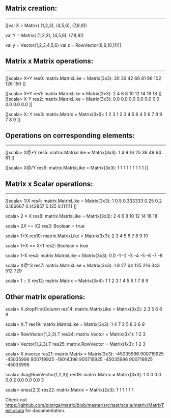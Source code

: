 ## Matrix creation:
----------------
[[val X = Matrix( (1,2,3),
                (4,5,6),
                (7,8,9))

val Y = Matrix( (1,2,3),
                (4,5,6),
                (7,8,9))

val y = Vector(1,2,3,4,5,6)
val z = RowVector(8,9,10,11)]]

## Matrix x Matrix operations:
---------------------------

[[scala> X*Y
res0: matrix.MatrixLike =
Matrix(3x3):
       30        36        42
       66        81        96
      102       126       150
  ]]

[[scala> X+Y
res1: matrix.MatrixLike =
Matrix(3x3):
        2         4         6
        8        10        12
       14        16        18
  ]]
[[scala> X-Y
res2: matrix.MatrixLike =
Matrix(3x3):
      0.0       0.0       0.0
      0.0       0.0       0.0
      0.0       0.0       0.0
  ]]

[[scala> X::Y
res3: matrix.Matrix =
Matrix(3x6):
        1         2         3         1         2         3
        4         5         6         4         5         6
        7         8         9         7         8         9
]]

## Operations on corresponding elements:
-------------------------------------

[[scala> X@*Y
res5: matrix.MatrixLike =
Matrix(3x3):
        1         4         9
       16        25        36
       49        64        81
]]

[[scala> X@/Y
res6: matrix.MatrixLike =
Matrix(3x3):
        1         1         1
        1         1         1
        1         1         1
]]

## Matrix x Scalar operations:
---------------------------

[[scala> 1/X
res4: matrix.MatrixLike =
Matrix(3x3):
        1       0.5  0.333333
     0.25       0.2  0.166667
 0.142857     0.125  0.111111
]]

scala> 2 * X
res8: matrix.MatrixLike =
Matrix(3x3):
        2         4         6
        8        10        12
       14        16        18

scala> 2*X == X*2
res3: Boolean = true

scala> 1+X
res10: matrix.MatrixLike =
Matrix(3x3):
        2         3         4
        5         6         7
        8         9        10


scala> 1+X == X+1
res2: Boolean = true

scala> 1-X
res4: matrix.MatrixLike =
Matrix(3x3):
      0.0        -1        -2
       -3        -4        -5
       -6        -7        -8

scala> X@^3
res7: matrix.MatrixLike =
Matrix(3x3):
        1         8        27
       64       125       216
      343       512       729

scala> 1 :: X
res12: matrix.Matrix =
Matrix(3x4):
        1         1         2         3
        1         4         5         6
        1         7         8         9

Other matrix operations:
------------------------

scala> X.dropFirstColumn
res14: matrix.MatrixLike =
Matrix(3x2):
        2         3
        5         6
        8         9

scala> X.T
res19: matrix.MatrixLike =
Matrix(3x3):
        1         4         7
        2         5         8
        3         6         9

scala> RowVector(1,2,3).T
res24: matrix.Vector =
Matrix(3x1):
        1
        2
        3

scala> Vector(1,2,3).T
res25: matrix.RowVector =
Matrix(1x3):
        1         2         3

scala> X.inverse
res21: matrix.Matrix =
Matrix(3x3):
-45035996 900719925 -45035996
900719925 -18014398 900719925
-45035996 900719925 -45035996

scala> diag(RowVector(1,2,3))
res18: matrix.Matrix =
Matrix(3x3):
        1       0.0       0.0
      0.0         2       0.0
      0.0       0.0         3

scala> ones(2,3)
res22: matrix.Matrix =
Matrix(2x3):
        1         1         1
        1         1         1



Check out https://github.com/piotrga/matrix/blob/master/src/test/scala/matrix/MatrixTest.scala for documentation.
